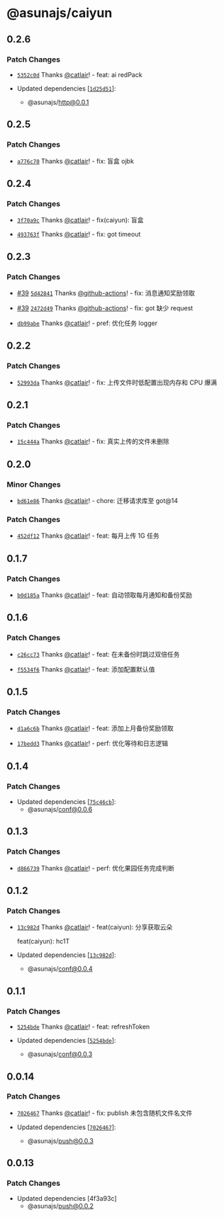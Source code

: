 # @asunajs/caiyun

## 0.2.6

### Patch Changes

- [`5352c0d`](https://github.com/asunajs/asuna/commit/5352c0d770759a2ddc8b4f809edcd4077034f58d) Thanks [@catlair](https://github.com/catlair)! - feat: ai redPack

- Updated dependencies [[`1d25d51`](https://github.com/asunajs/asuna/commit/1d25d516d551dca5071911a4b81f5924583cb07a)]:
  - @asunajs/http@0.0.1

## 0.2.5

### Patch Changes

- [`a776c70`](https://github.com/asunajs/asuna/commit/a776c70395cb3e47fa97de004019530e3921083c) Thanks [@catlair](https://github.com/catlair)! - fix: 盲盒 ojbk

## 0.2.4

### Patch Changes

- [`3f70a9c`](https://github.com/asunajs/asuna/commit/3f70a9cd4b8d9df0c6bfe436c57dc682ba1db17a) Thanks [@catlair](https://github.com/catlair)! - fix(caiyun): 盲盒

- [`493763f`](https://github.com/asunajs/asuna/commit/493763f364dfa4021148792ef9acf75e03a03ab9) Thanks [@catlair](https://github.com/catlair)! - fix: got timeout

## 0.2.3

### Patch Changes

- [#39](https://github.com/asunajs/asuna/pull/39) [`5d42841`](https://github.com/asunajs/asuna/commit/5d428418de8f9b4eaa65f7fcd6bc52e4b249eee6) Thanks [@github-actions](https://github.com/apps/github-actions)! - fix: 消息通知奖励领取

- [#39](https://github.com/asunajs/asuna/pull/39) [`2472d49`](https://github.com/asunajs/asuna/commit/2472d49dadf3cc7ca9cadc9a29f7a7e1bd102d4a) Thanks [@github-actions](https://github.com/apps/github-actions)! - fix: got 缺少 request

- [`db99abe`](https://github.com/asunajs/asuna/commit/db99abe6fae57808f3e6535e56fedfff00b49ca2) Thanks [@catlair](https://github.com/catlair)! - pref: 优化任务 logger

## 0.2.2

### Patch Changes

- [`52993da`](https://github.com/asunajs/asuna/commit/52993dabb863f5e59983f9682f72093bbbf834a8) Thanks [@catlair](https://github.com/catlair)! - fix: 上传文件时低配置出现内存和 CPU 爆满

## 0.2.1

### Patch Changes

- [`15c444a`](https://github.com/asunajs/asuna/commit/15c444a1c40ec3dbd673764b0dac3a0395cf9969) Thanks [@catlair](https://github.com/catlair)! - fix: 真实上传的文件未删除

## 0.2.0

### Minor Changes

- [`bd61e86`](https://github.com/asunajs/asuna/commit/bd61e864a0c9af5bc19e2fe94fadba7db9329514) Thanks [@catlair](https://github.com/catlair)! - chore: 迁移请求库至 got@14

### Patch Changes

- [`452df12`](https://github.com/asunajs/asuna/commit/452df12bf4d6a11f295ee91b2bd74755b2177bb4) Thanks [@catlair](https://github.com/catlair)! - feat: 每月上传 1G 任务

## 0.1.7

### Patch Changes

- [`b0d185a`](https://github.com/asunajs/asuna/commit/b0d185a93aba98aa9fa6e5add3c428120af5e51a) Thanks [@catlair](https://github.com/catlair)! - feat: 自动领取每月通知和备份奖励

## 0.1.6

### Patch Changes

- [`c26cc73`](https://github.com/asunajs/asuna/commit/c26cc73adbedda6c08b05a769cd261b3b1838194) Thanks [@catlair](https://github.com/catlair)! - feat: 在未备份时跳过双倍任务

- [`f5534f6`](https://github.com/asunajs/asuna/commit/f5534f68dfb21879574256c3b798d3fb7db6870d) Thanks [@catlair](https://github.com/catlair)! - feat: 添加配置默认值

## 0.1.5

### Patch Changes

- [`d1a6c6b`](https://github.com/asunajs/as/commit/d1a6c6ba6cd1ee1eb2ee52342f6224ac0e5463c0) Thanks [@catlair](https://github.com/catlair)! - feat: 添加上月备份奖励领取

- [`17bedd3`](https://github.com/asunajs/as/commit/17bedd3264713d2386c2e0717845c3fcec93542b) Thanks [@catlair](https://github.com/catlair)! - perf: 优化等待和日志逻辑

## 0.1.4

### Patch Changes

- Updated dependencies [[`75c46cb`](https://github.com/asunajs/as/commit/75c46cbf4dc1b5ad7d40245479f26f1c553f033c)]:
  - @asunajs/conf@0.0.6

## 0.1.3

### Patch Changes

- [`d866739`](https://github.com/asunajs/as/commit/d866739fb1291e9e1d40ca2e08f2e9cede211319) Thanks [@catlair](https://github.com/catlair)! - perf: 优化果园任务完成判断

## 0.1.2

### Patch Changes

- [`13c982d`](https://github.com/asunajs/asign/commit/13c982d6931e04cbeb84516202f532d845eae684) Thanks [@catlair](https://github.com/catlair)! - feat(caiyun): 分享获取云朵

  feat(caiyun): hc1T

- Updated dependencies [[`13c982d`](https://github.com/asunajs/asign/commit/13c982d6931e04cbeb84516202f532d845eae684)]:
  - @asunajs/conf@0.0.4

## 0.1.1

### Patch Changes

- [`5254bde`](https://github.com/asunajs/asign/commit/5254bde5c123c83dd2791e9e8f701623f08274e6) Thanks [@catlair](https://github.com/catlair)! - feat: refreshToken

- Updated dependencies [[`5254bde`](https://github.com/asunajs/asign/commit/5254bde5c123c83dd2791e9e8f701623f08274e6)]:
  - @asunajs/conf@0.0.3

## 0.0.14

### Patch Changes

- [`7026467`](https://github.com/asunajs/asign/commit/702646775ef268fc2d3346cfba46a948b4ae06a9) Thanks [@catlair](https://github.com/catlair)! - fix: publish 未包含随机文件名文件

- Updated dependencies [[`7026467`](https://github.com/asunajs/asign/commit/702646775ef268fc2d3346cfba46a948b4ae06a9)]:
  - @asunajs/push@0.0.3

## 0.0.13

### Patch Changes

- Updated dependencies [4f3a93c]
  - @asunajs/push@0.0.2
